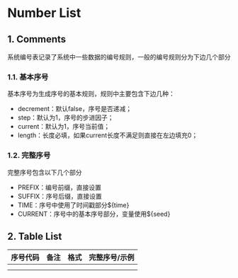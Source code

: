 # Number List

## 1. Comments

系统编号表记录了系统中一些数据的编号规则，一般的编号规则分为下边几个部分

### 1.1. 基本序号

基本序号为生成序号的基本规则，规则中主要包含下边几种：

* decrement：默认false，序号是否递减；
* step：默认为1，序号的步进因子；
* current：默认为1，序号当前值；
* length：长度必填，如果current长度不满足则直接在左边填充0；

### 1.2. 完整序号

完整序号包含以下几个部分

* PREFIX：编号前缀，直接设置
* SUFFIX：序号后缀，直接设置
* TIME：序号中使用了时间戳部分${time}
* CURRENT：序号中的基本序号部分，变量使用${seed}

## 2. Table List

| 序号代码 | 备注 | 格式 | 完整序号/示例 |
| :--- | :--- | :--- | :--- |
|  |  |  |  |
|  |  |  |  |



